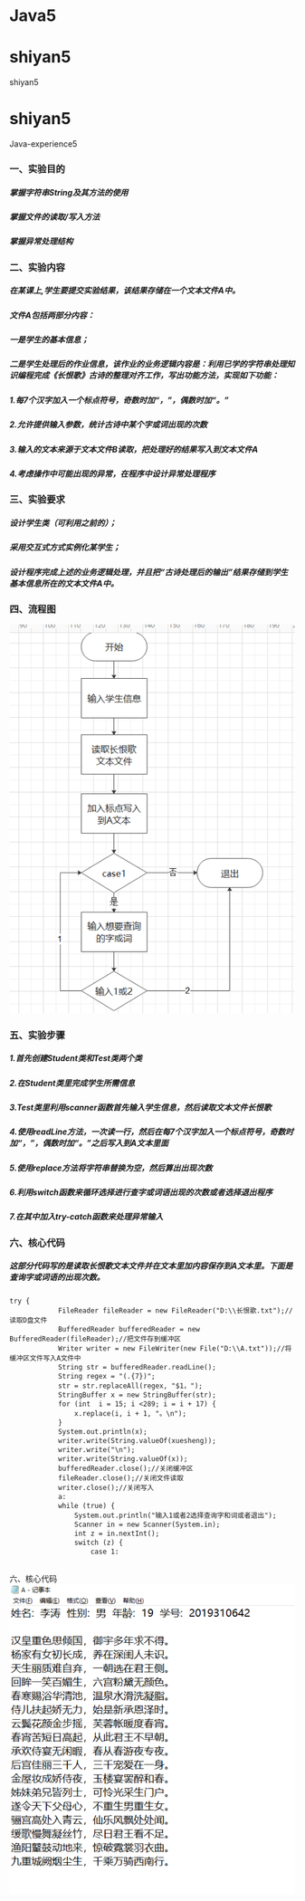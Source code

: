 # Java5
# shiyan5
shiyan5
# shiyan5
Java-experience5
### 一、实验目的
##### 掌握字符串String及其方法的使用
##### 掌握文件的读取/写入方法
##### 掌握异常处理结构
### 二、实验内容
##### 在某课上,学生要提交实验结果，该结果存储在一个文本文件A中。
##### 文件A包括两部分内容：
##### 一是学生的基本信息；
##### 二是学生处理后的作业信息，该作业的业务逻辑内容是：利用已学的字符串处理知识编程完成《长恨歌》古诗的整理对齐工作，写出功能方法，实现如下功能：
##### 1.每7个汉字加入一个标点符号，奇数时加“，”，偶数时加“。”
##### 2.允许提供输入参数，统计古诗中某个字或词出现的次数
##### 3.输入的文本来源于文本文件B读取，把处理好的结果写入到文本文件A
##### 4.考虑操作中可能出现的异常，在程序中设计异常处理程序
### 三、实验要求
##### 设计学生类（可利用之前的）；
##### 采用交互式方式实例化某学生；
##### 设计程序完成上述的业务逻辑处理，并且把“古诗处理后的输出”结果存储到学生基本信息所在的文本文件A中。
### 四、流程图
![流程图](https://github.com/wccc33/shiyan5/blob/main/3.png)
### 五、实验步骤
##### 1.首先创建Student类和Test类两个类
##### 2.在Student类里完成学生所需信息
##### 3.Test类里利用scanner函数首先输入学生信息，然后读取文本文件长恨歌
##### 4.使用readLine方法，一次读一行，然后在每7个汉字加入一个标点符号，奇数时加“，”，偶数时加“。”之后写入到A文本里面
##### 5.使用replace方法将字符串替换为空，然后算出出现次数
##### 6.利用switch函数来循环选择进行查字或词语出现的次数或者选择退出程序
##### 7.在其中加入try-catch函数来处理异常输入
### 六、核心代码
##### 这部分代码写的是读取长恨歌文本文件并在文本里加内容保存到A文本里。下面是查询字或词语的出现次数。
```
try {
            FileReader fileReader = new FileReader("D:\\长恨歌.txt");//读取D盘文件
            BufferedReader bufferedReader = new BufferedReader(fileReader);//把文件存到缓冲区
            Writer writer = new FileWriter(new File("D:\\A.txt"));//将缓冲区文件写入A文件中
            String str = bufferedReader.readLine();
            String regex = "(.{7})";
            str = str.replaceAll(regex, "$1，");
            StringBuffer x = new StringBuffer(str);
            for (int  i = 15; i <289; i = i + 17) {
                x.replace(i, i + 1, "。\n");
            }
            System.out.println(x);
            writer.write(String.valueOf(xuesheng));
            writer.write("\n");
            writer.write(String.valueOf(x));
            bufferedReader.close();//关闭缓冲区
            fileReader.close();//关闭文件读取
            writer.close();//关闭写入
            a:
            while (true) {
                System.out.println("输入1或者2选择查询字和词或者退出");
                Scanner in = new Scanner(System.in);
                int z = in.nextInt();
                switch (z) {
                    case 1:
        
```

六、核心代码
![](5.png)
